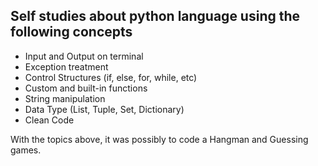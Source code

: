 ## Self studies about python language using the following concepts

- Input and Output on terminal
- Exception treatment
- Control Structures (if, else, for, while, etc)
- Custom and built-in functions
- String manipulation
- Data Type (List, Tuple, Set, Dictionary)
- Clean Code

With the topics above, it was possibly to code a Hangman and Guessing games.
